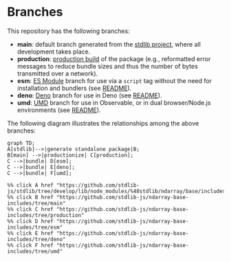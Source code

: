 <!--

@license Apache-2.0

Copyright (c) 2022 The Stdlib Authors.

Licensed under the Apache License, Version 2.0 (the "License");
you may not use this file except in compliance with the License.
You may obtain a copy of the License at

    http://www.apache.org/licenses/LICENSE-2.0

Unless required by applicable law or agreed to in writing, software
distributed under the License is distributed on an "AS IS" BASIS,
WITHOUT WARRANTIES OR CONDITIONS OF ANY KIND, either express or implied.
See the License for the specific language governing permissions and
limitations under the License.

-->

# Branches

This repository has the following branches:

-   **main**: default branch generated from the [stdlib project][stdlib-url], where all development takes place.
-   **production**: [production build][production-url] of the package (e.g., reformatted error messages to reduce bundle sizes and thus the number of bytes transmitted over a network).
-   **esm**: [ES Module][esm-url] branch for use via a `script` tag without the need for installation and bundlers (see [README][esm-readme]).
-   **deno**: [Deno][deno-url] branch for use in Deno (see [README][deno-readme]).
-   **umd**: [UMD][umd-url] branch for use in Observable, or in dual browser/Node.js environments (see [README][umd-readme]).

The following diagram illustrates the relationships among the above branches:

```mermaid
graph TD;
A[stdlib]-->|generate standalone package|B;
B[main] -->|productionize| C[production];
C -->|bundle| D[esm];
C -->|bundle| E[deno];
C -->|bundle| F[umd];

%% click A href "https://github.com/stdlib-js/stdlib/tree/develop/lib/node_modules/%40stdlib/ndarray/base/includes"
%% click B href "https://github.com/stdlib-js/ndarray-base-includes/tree/main"
%% click C href "https://github.com/stdlib-js/ndarray-base-includes/tree/production"
%% click D href "https://github.com/stdlib-js/ndarray-base-includes/tree/esm"
%% click E href "https://github.com/stdlib-js/ndarray-base-includes/tree/deno"
%% click F href "https://github.com/stdlib-js/ndarray-base-includes/tree/umd"
```

[stdlib-url]: https://github.com/stdlib-js/stdlib/tree/develop/lib/node_modules/%40stdlib/ndarray/base/includes
[production-url]: https://github.com/stdlib-js/ndarray-base-includes/tree/production
[deno-url]: https://github.com/stdlib-js/ndarray-base-includes/tree/deno
[deno-readme]: https://github.com/stdlib-js/ndarray-base-includes/blob/deno/README.md
[umd-url]: https://github.com/stdlib-js/ndarray-base-includes/tree/umd
[umd-readme]: https://github.com/stdlib-js/ndarray-base-includes/blob/umd/README.md
[esm-url]: https://github.com/stdlib-js/ndarray-base-includes/tree/esm
[esm-readme]: https://github.com/stdlib-js/ndarray-base-includes/blob/esm/README.md